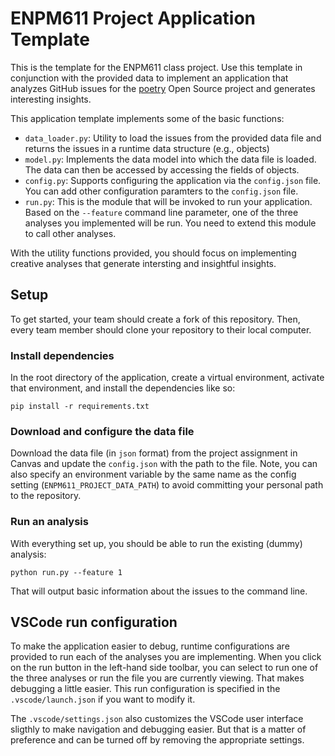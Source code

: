 # ENPM611 Project Application Template

This is the template for the ENPM611 class project. Use this template in conjunction with the provided data to implement an application that analyzes GitHub issues for the [poetry](https://github.com/python-poetry/poetry/issues) Open Source project and generates interesting insights.

This application template implements some of the basic functions:

- `data_loader.py`: Utility to load the issues from the provided data file and returns the issues in a runtime data structure (e.g., objects)
- `model.py`: Implements the data model into which the data file is loaded. The data can then be accessed by accessing the fields of objects.
- `config.py`: Supports configuring the application via the `config.json` file. You can add other configuration paramters to the `config.json` file.
- `run.py`: This is the module that will be invoked to run your application. Based on the `--feature` command line parameter, one of the three analyses you implemented will be run. You need to extend this module to call other analyses.

With the utility functions provided, you should focus on implementing creative analyses that generate intersting and insightful insights.

## Setup

To get started, your team should create a fork of this repository. Then, every team member should clone your repository to their local computer. 


### Install dependencies

In the root directory of the application, create a virtual environment, activate that environment, and install the dependencies like so:

```
pip install -r requirements.txt
```

### Download and configure the data file

Download the data file (in `json` format) from the project assignment in Canvas and update the `config.json` with the path to the file. Note, you can also specify an environment variable by the same name as the config setting (`ENPM611_PROJECT_DATA_PATH`) to avoid committing your personal path to the repository.


### Run an analysis

With everything set up, you should be able to run the existing (dummy) analysis:

```
python run.py --feature 1
```

That will output basic information about the issues to the command line.


## VSCode run configuration

To make the application easier to debug, runtime configurations are provided to run each of the analyses you are implementing. When you click on the run button in the left-hand side toolbar, you can select to run one of the three analyses or run the file you are currently viewing. That makes debugging a little easier. This run configuration is specified in the `.vscode/launch.json` if you want to modify it.

The `.vscode/settings.json` also customizes the VSCode user interface sligthly to make navigation and debugging easier. But that is a matter of preference and can be turned off by removing the appropriate settings.
